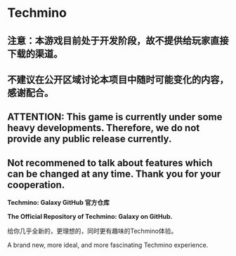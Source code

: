 # Techmino

## 注意：本游戏目前处于开发阶段，故不提供给玩家直接下载的渠道。
## 不建议在公开区域讨论本项目中随时可能变化的内容，感谢配合。

## ATTENTION: This game is currently under some heavy developments. Therefore, we do not provide any public release currently.
## Not recommened to talk about features which can be changed at any time. Thank you for your cooperation.

**Techmino: Galaxy GitHub 官方仓库**

**The Official Repository of Techmino: Galaxy on GitHub.**

给你几乎全新的，更理想的，同时更有趣味的Techmino体验。

A brand new, more ideal, and more fascinating Techmino experience.
